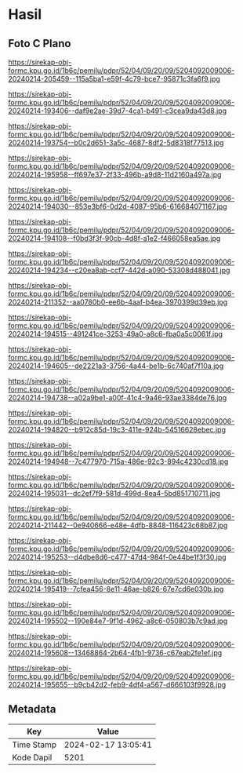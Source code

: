 # Hasil

## Foto C Plano

https://sirekap-obj-formc.kpu.go.id/1b6c/pemilu/pdpr/52/04/09/20/09/5204092009006-20240214-205459--115a5ba1-e59f-4c79-bce7-95871c3fa6f9.jpg

https://sirekap-obj-formc.kpu.go.id/1b6c/pemilu/pdpr/52/04/09/20/09/5204092009006-20240214-193406--daf9e2ae-39d7-4ca1-b491-c3cea9da43d8.jpg

https://sirekap-obj-formc.kpu.go.id/1b6c/pemilu/pdpr/52/04/09/20/09/5204092009006-20240214-193754--b0c2d651-3a5c-4687-8df2-5d8318f77513.jpg

https://sirekap-obj-formc.kpu.go.id/1b6c/pemilu/pdpr/52/04/09/20/09/5204092009006-20240214-195958--ff697e37-2f33-496b-a9d8-11d2160a497a.jpg

https://sirekap-obj-formc.kpu.go.id/1b6c/pemilu/pdpr/52/04/09/20/09/5204092009006-20240214-194030--853e3bf6-0d2d-4087-95b6-616684071167.jpg

https://sirekap-obj-formc.kpu.go.id/1b6c/pemilu/pdpr/52/04/09/20/09/5204092009006-20240214-194108--f0bd3f3f-90cb-4d8f-a1e2-f466058ea5ae.jpg

https://sirekap-obj-formc.kpu.go.id/1b6c/pemilu/pdpr/52/04/09/20/09/5204092009006-20240214-194234--c20ea8ab-ccf7-442d-a090-53308d488041.jpg

https://sirekap-obj-formc.kpu.go.id/1b6c/pemilu/pdpr/52/04/09/20/09/5204092009006-20240214-211352--aa0780b0-ee6b-4aaf-b4ea-3970399d39eb.jpg

https://sirekap-obj-formc.kpu.go.id/1b6c/pemilu/pdpr/52/04/09/20/09/5204092009006-20240214-194515--491241ce-3253-49a0-a8c6-fba0a5c0061f.jpg

https://sirekap-obj-formc.kpu.go.id/1b6c/pemilu/pdpr/52/04/09/20/09/5204092009006-20240214-194605--de2221a3-3756-4a44-be1b-6c740af7f10a.jpg

https://sirekap-obj-formc.kpu.go.id/1b6c/pemilu/pdpr/52/04/09/20/09/5204092009006-20240214-194738--a02a9be1-a00f-41c4-9a46-93ae3384de76.jpg

https://sirekap-obj-formc.kpu.go.id/1b6c/pemilu/pdpr/52/04/09/20/09/5204092009006-20240214-194820--b912c85d-19c3-411e-924b-54516628ebec.jpg

https://sirekap-obj-formc.kpu.go.id/1b6c/pemilu/pdpr/52/04/09/20/09/5204092009006-20240214-194948--7c477970-715a-486e-92c3-894c4230cd18.jpg

https://sirekap-obj-formc.kpu.go.id/1b6c/pemilu/pdpr/52/04/09/20/09/5204092009006-20240214-195031--dc2ef7f9-581d-499d-8ea4-5bd851710711.jpg

https://sirekap-obj-formc.kpu.go.id/1b6c/pemilu/pdpr/52/04/09/20/09/5204092009006-20240214-211442--0e940666-e48e-4dfb-8848-116423c68b87.jpg

https://sirekap-obj-formc.kpu.go.id/1b6c/pemilu/pdpr/52/04/09/20/09/5204092009006-20240214-195253--d4dbe8d6-c477-47d4-984f-0e44be1f3f30.jpg

https://sirekap-obj-formc.kpu.go.id/1b6c/pemilu/pdpr/52/04/09/20/09/5204092009006-20240214-195419--7cfea456-8e11-46ae-b826-67e7cd6e030b.jpg

https://sirekap-obj-formc.kpu.go.id/1b6c/pemilu/pdpr/52/04/09/20/09/5204092009006-20240214-195502--190e84e7-9f1d-4962-a8c6-050803b7c9ad.jpg

https://sirekap-obj-formc.kpu.go.id/1b6c/pemilu/pdpr/52/04/09/20/09/5204092009006-20240214-195608--13468864-2b64-4fb1-9736-c67eab2fe1ef.jpg

https://sirekap-obj-formc.kpu.go.id/1b6c/pemilu/pdpr/52/04/09/20/09/5204092009006-20240214-195655--b9cb42d2-feb9-4df4-a567-d666103f9928.jpg


## Metadata

| Key        | Value               |
| ---------- | ------------------- |
| Time Stamp | 2024-02-17 13:05:41 |
| Kode Dapil | 5201                |



